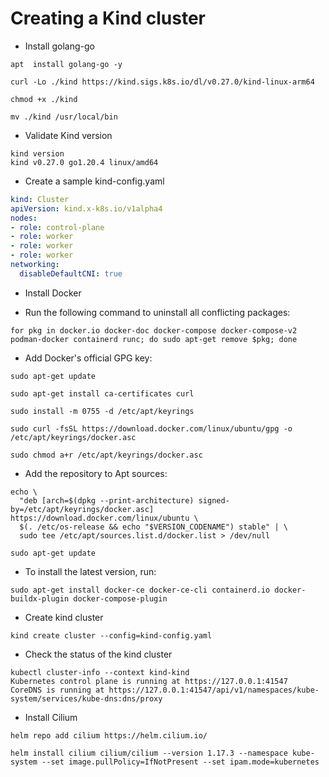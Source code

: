 # Creating a Kind cluster

- Install golang-go

```
apt  install golang-go -y

curl -Lo ./kind https://kind.sigs.k8s.io/dl/v0.27.0/kind-linux-arm64

chmod +x ./kind

mv ./kind /usr/local/bin
```

- Validate Kind version
```
kind version
kind v0.27.0 go1.20.4 linux/amd64
```

- Create a sample kind-config.yaml
```yaml
kind: Cluster
apiVersion: kind.x-k8s.io/v1alpha4
nodes:
- role: control-plane
- role: worker
- role: worker
- role: worker
networking:
  disableDefaultCNI: true
```

- Install Docker
* Run the following command to uninstall all conflicting packages:
```
for pkg in docker.io docker-doc docker-compose docker-compose-v2 podman-docker containerd runc; do sudo apt-get remove $pkg; done
```

- Add Docker's official GPG key:
```
sudo apt-get update

sudo apt-get install ca-certificates curl

sudo install -m 0755 -d /etc/apt/keyrings

sudo curl -fsSL https://download.docker.com/linux/ubuntu/gpg -o /etc/apt/keyrings/docker.asc

sudo chmod a+r /etc/apt/keyrings/docker.asc
```

- Add the repository to Apt sources:
```
echo \
  "deb [arch=$(dpkg --print-architecture) signed-by=/etc/apt/keyrings/docker.asc] https://download.docker.com/linux/ubuntu \
  $(. /etc/os-release && echo "$VERSION_CODENAME") stable" | \
  sudo tee /etc/apt/sources.list.d/docker.list > /dev/null

sudo apt-get update
```

- To install the latest version, run:
```
sudo apt-get install docker-ce docker-ce-cli containerd.io docker-buildx-plugin docker-compose-plugin
```

- Create kind cluster
```
kind create cluster --config=kind-config.yaml
```

- Check the status of the kind cluster
```
kubectl cluster-info --context kind-kind
Kubernetes control plane is running at https://127.0.0.1:41547
CoreDNS is running at https://127.0.0.1:41547/api/v1/namespaces/kube-system/services/kube-dns:dns/proxy
```

- Install Cilium
```
helm repo add cilium https://helm.cilium.io/

helm install cilium cilium/cilium --version 1.17.3 --namespace kube-system --set image.pullPolicy=IfNotPresent --set ipam.mode=kubernetes
```
